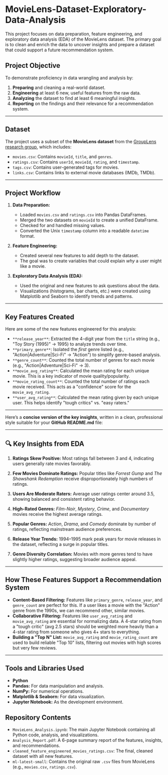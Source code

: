# MovieLens-Dataset-Exploratory-Data-Analysis

This project focuses on data preparation, feature engineering, and exploratory data analysis (EDA) of the MovieLens dataset. The primary goal is to clean and enrich the data to uncover insights and prepare a dataset that could support a future recommendation system.

## Project Objective

To demonstrate proficiency in data wrangling and analysis by:
1.  **Preparing** and cleaning a real-world dataset.
2.  **Engineering** at least 6 new, useful features from the raw data.
3.  **Analyzing** the dataset to find at least 6 meaningful insights.
4.  **Reporting** on the findings and their relevance for a recommendation system.

---

## Dataset

The project uses a subset of the **MovieLens dataset** from the [GroupLens research group](httpss://grouplens.org/datasets/movielens/), which includes:

* `movies.csv`: Contains `movieId`, `title`, and `genres`.
* `ratings.csv`: Contains `userId`, `movieId`, `rating`, and `timestamp`.
* `tags.csv`: Contains user-generated tags for movies.
* `links.csv`: Contains links to external movie databases (IMDb, TMDb).

---

## Project Workflow

1.  **Data Preparation:**
    * Loaded `movies.csv` and `ratings.csv` into Pandas DataFrames.
    * Merged the two datasets on `movieId` to create a unified DataFrame.
    * Checked for and handled missing values.
    * Converted the Unix `timestamp` column into a readable `datetime` format.

2.  **Feature Engineering:**
    * Created several new features to add depth to the dataset.
    * The goal was to create variables that could explain *why* a user might like a movie.

3.  **Exploratory Data Analysis (EDA):**
    * Used the original and new features to ask questions about the data.
    * Visualizations (histograms, bar charts, etc.) were created using Matplotlib and Seaborn to identify trends and patterns.

---

## Key Features Created

Here are some of the new features engineered for this analysis:

* `**release_year**`: Extracted the 4-digit year from the `title` string (e.g., "Toy Story (1995)" $\to$ 1995) to analyze trends over time.
* `**primary_genre**`: Isolated the *first* genre listed (e.g., "Action|Adventure|Sci-Fi" $\to$ "Action") to simplify genre-based analysis.
* `**genre_count**`: Counted the total number of genres for each movie (e.g., "Action|Adventure|Sci-Fi" $\to$ 3).
* `**movie_avg_rating**`: Calculated the mean rating for each unique movie. This is a key indicator of movie quality/popularity.
* `**movie_rating_count**`: Counted the total number of ratings each movie received. This acts as a "confidence" score for the `movie_avg_rating`.
* `**user_avg_rating**`: Calculated the mean rating given by each unique user. This helps identify "tough critics" vs. "easy raters."

---

Here’s a **concise version of the key insights**, written in a clean, professional style suitable for your **GitHub README.md** file:

---

## 🔍 Key Insights from EDA

1. **Ratings Skew Positive:**
   Most ratings fall between 3 and 4, indicating users generally rate movies favorably.

2. **Few Movies Dominate Ratings:**
   Popular titles like *Forrest Gump* and *The Shawshank Redemption* receive disproportionately high numbers of ratings.

3. **Users Are Moderate Raters:**
   Average user ratings center around 3.5, showing balanced and consistent rating behavior.

4. **High-Rated Genres:**
   *Film-Noir*, *Mystery*, *Crime*, and *Documentary* movies receive the highest average ratings.

5. **Popular Genres:**
   *Action*, *Drama*, and *Comedy* dominate by number of ratings, reflecting mainstream audience preferences.

6. **Release Year Trends:**
   1994–1995 mark peak years for movie releases in the dataset, reflecting a surge in popular titles.

7. **Genre Diversity Correlation:**
   Movies with more genres tend to have slightly higher ratings, suggesting broader audience appeal.


---

## How These Features Support a Recommendation System

* **Content-Based Filtering:** Features like `primary_genre`, `release_year`, and `genre_count` are perfect for this. If a user likes a movie with the "Action" genre from the 1990s, we can recommend other, similar movies.
* **Collaborative Filtering:** Features like `user_avg_rating` and `movie_avg_rating` are essential for normalizing data. A 4-star rating from a "tough critic" (avg 2.5 stars) should be weighted more heavily than a 4-star rating from someone who gives 4+ stars to everything.
* **Building a "Top N" List:** `movie_avg_rating` and `movie_rating_count` are used to build reliable "Top 10" lists, filtering out movies with high scores but very few reviews.

---

## Tools and Libraries Used

* **Python**
* **Pandas:** For data manipulation and analysis.
* **NumPy:** For numerical operations.
* **Matplotlib & Seaborn:** For data visualization.
* **Jupyter Notebook:** As the development environment.

## Repository Contents

* `MovieLens_Analysis.ipynb`: The main Jupyter Notebook containing all Python code, analysis, and visualizations.
* `Analysis_Report.pdf`: A 6-page summary report of the features, insights, and recommendations.
* `cleaned_feature_engineered_movies_ratings.csv`: The final, cleaned dataset with all new features.
* `ml-latest-small`: Contains the original raw `.csv` files from MovieLens (e.g., `movies.csv`, `ratings.csv`).
